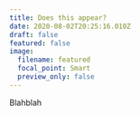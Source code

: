 ```yaml
---
title: Does this appear?
date: 2020-08-02T20:25:16.010Z
draft: false
featured: false
image:
  filename: featured
  focal_point: Smart
  preview_only: false
---
```

Blahblah